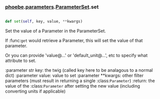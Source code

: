 ### [phoebe](phoebe.md).[parameters](parameters.md).[ParameterSet](ParameterSet.md).set

```py

def set(self, key, value, **kwargs)

```



Set the value of a Parameter in the ParameterSet.

If :func:`get` would retrieve a Parameter, this will set the
value of that parameter.

Or you can provide 'value@...' or 'default_unit@...', etc
to specify what attribute to set.

:parameter str key: the twig (called key here to be analagous
    to a normal dict)
:parameter value: value to set
:parameter **kwargs: other filter parameters (must result in
    returning a single :class:`Parameter`)
:return: the value of the :class:`Parameter` after setting the
    new value (including converting units if applicable)

